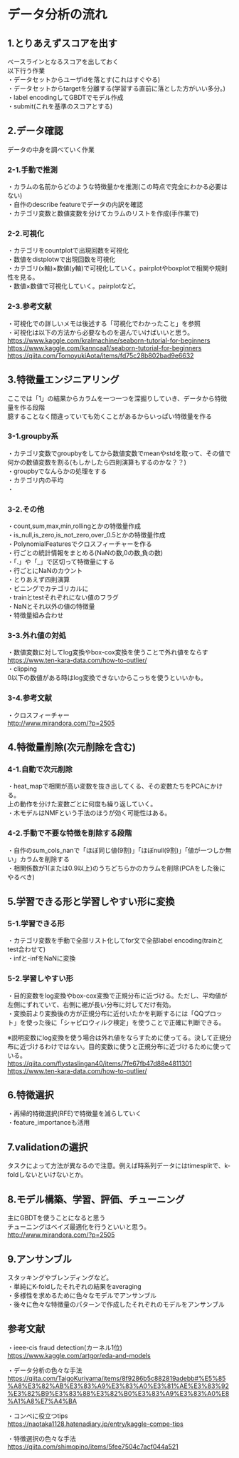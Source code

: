 # データ分析の流れ  
## 1.とりあえずスコアを出す  
ベースラインとなるスコアを出しておく  
以下行う作業  
・データセットからユーザidを落とす(これはすぐやる)  
・データセットからtargetを分離する(学習する直前に落とした方がいい多分。)  
・label encodingしてGBDTでモデル作成  
・submit(これを基準のスコアとする)  
  
## 2.データ確認  
データの中身を調べていく作業  
  
### 2-1.手動で推測  
・カラムの名前からどのような特徴量かを推測(この時点で完全にわかる必要はない)  
・自作のdescribe featureでデータの内訳を確認  
・カテゴリ変数と数値変数を分けてカラムのリストを作成(手作業で)  
  
### 2-2.可視化  
・カテゴリをcountplotで出現回数を可視化  
・数値をdistplotwで出現回数を可視化  
・カテゴリ(x軸)×数値(y軸)で可視化していく。pairplotやboxplotで相関や規則性を見る。  
・数値×数値で可視化していく。pairplotなど。  

### 2-3.参考文献  
・可視化での詳しいメモは後述する「可視化でわかったこと」を参照  
・可視化は以下の方法から必要なものを選んでいけばいいと思う。  
https://www.kaggle.com/kralmachine/seaborn-tutorial-for-beginners  
https://www.kaggle.com/kanncaa1/seaborn-tutorial-for-beginners  
https://qiita.com/TomoyukiAota/items/fd75c28b802bad9e6632  
  
## 3.特徴量エンジニアリング  
ここでは「1」の結果からカラムを一つ一つを深掘りしていき、データから特徴量を作る段階  
臆することなく間違っていても効くことがあるからいっぱい特徴量を作る  
  
### 3-1.groupby系  
・カテゴリ変数でgroupbyをしてから数値変数でmeanやstdを取って、その値で何かの数値変数を割る(もしかしたら四則演算もするのかな？？)  
・groupbyでなんらかの処理をする  
・カテゴリ内の平均  
・
  
### 3-2.その他  
・count,sum,max,min,rollingとかの特徴量作成  
・is_null,is_zero,is_not_zero,over_0.5とかの特徴量作成  
・PolynomialFeaturesでクロスフィーチャーを作る  
・行ごとの統計情報をまとめる(NaNの数,0の数,負の数)  
・「.」や「_」で区切って特徴量にする  
・行ごとにNaNのカウント  
・とりあえず四則演算  
・ビニングでカテゴリカルに  
・trainとtestそれぞれにない値のフラグ  
・NaNとそれ以外の値の特徴量  
・特徴量組み合わせ  
  
### 3-3.外れ値の対処  
・数値変数に対してlog変換やbox-cox変換を使うことで外れ値をならす  
https://www.ten-kara-data.com/how-to-outlier/  
・clipping  
0以下の数値がある時はlog変換できないからこっちを使うといいかも。  
  
### 3-4.参考文献  
・クロスフィーチャー  
http://www.mirandora.com/?p=2505  
  
## 4.特徴量削除(次元削除を含む)  
### 4-1.自動で次元削除  
・heat_mapで相関が高い変数を抜き出してくる、その変数たちをPCAにかける。  
上の動作を分けた変数ごとに何度も繰り返していく。  
・木モデルはNMFという手法のほうが効く可能性はある。  
  
### 4-2.手動で不要な特徴を削除する段階  
・自作のsum_cols_nanで「ほぼ同じ値(9割)」「ほぼnull(9割)」「値が一つしか無い」カラムを削除する  
・相関係数が1(または0.9以上)のうちどちらかのカラムを削除(PCAをした後にやるべき)  
  
## 5.学習できる形と学習しやすい形に変換  
### 5-1.学習できる形  
・カテゴリ変数を手動で全部リスト化してfor文で全部label encoding(trainとtest合わせて)  
・infと-infをNaNに変換  
  
### 5-2.学習しやすい形  
・目的変数をlog変換やbox-cox変換で正規分布に近づける。ただし、平均値が左側にずれていて、右側に裾が長い分布に対してだけ有効。  
・変換前より変換後の方が正規分布に近付いたかを判断するには「QQプロット」を使った後に「シャピロウィルク検定」を使うことで正確に判断できる。  
  
※説明変数にlog変換を使う場合は外れ値をならすために使ってる。決して正規分布に近づけるわけではない。目的変数に使うと正規分布に近づけるために使っている。  
https://qiita.com/flystaslingan40/items/7fe67fb47d88e4811301  
https://www.ten-kara-data.com/how-to-outlier/  
  
## 6.特徴選択  
・再帰的特徴選択(RFE)で特徴量を減らしていく  
・feature_importanceも活用  
  
## 7.validationの選択  
タスクによって方法が異なるので注意。例えば時系列データにはtimesplitで、k-foldしないといけないとか。  
  
## 8.モデル構築、学習、評価、チューニング  
主にGBDTを使うことになると思う  
チューニングはベイズ最適化を行うといいと思う。  
http://www.mirandora.com/?p=2505  
  
## 9.アンサンブル  
スタッキングやブレンディングなど。  
・単純にK-foldしたそれぞれの結果をaveraging  
・多様性を求めるために色々なモデルでアンサンブル  
・後々に色々な特徴量のパターンで作成したそれぞれのモデルをアンサンブル  
  

## 参考文献  
・ieee-cis fraud detection(カーネル1位)  
https://www.kaggle.com/artgor/eda-and-models  
  
・データ分析の色々な手法  
https://qiita.com/TaigoKuriyama/items/8f9286b5c882819adebb#%E5%85%A8%E3%82%AB%E3%83%A9%E3%83%A0%E3%81%AE%E3%83%92%E3%82%B9%E3%83%88%E3%82%B0%E3%83%A9%E3%83%A0%E8%A1%A8%E7%A4%BA  
  
・コンペに役立つtips  
https://naotaka1128.hatenadiary.jp/entry/kaggle-compe-tips  
  
・特徴選択の色々な手法  
https://qiita.com/shimopino/items/5fee7504c7acf044a521  